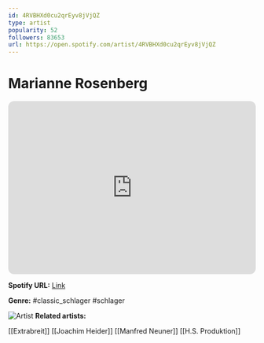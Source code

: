 ```yaml
---
id: 4RVBHXd0cu2qrEyv8jVjQZ
type: artist
popularity: 52
followers: 83653
url: https://open.spotify.com/artist/4RVBHXd0cu2qrEyv8jVjQZ
---
```

# Marianne Rosenberg

<iframe style="border-radius:12px" src="https://open.spotify.com/embed/artist/4RVBHXd0cu2qrEyv8jVjQZ" width="100%" height="352" frameBorder="0" allowfullscreen="" allow="autoplay; clipboard-write; encrypted-media; fullscreen; picture-in-picture" loading="lazy"></iframe>

**Spotify URL:** [Link](https://open.spotify.com/artist/4RVBHXd0cu2qrEyv8jVjQZ)

**Genre:**  #classic_schlager #schlager

![Artist](https://i.scdn.co/image/ab6761610000e5eb937d1a1e6bff5625bda4dcdb)
**Related artists:**

[[Extrabreit]]
[[Joachim Heider]]
[[Manfred Neuner]]
[[H.S. Produktion]]
